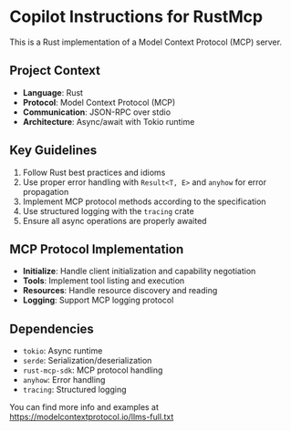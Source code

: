 # Copilot Instructions for RustMcp

<!-- Use this file to provide workspace-specific custom instructions to Copilot. For more details, visit https://code.visualstudio.com/docs/copilot/copilot-customization#_use-a-githubcopilotinstructionsmd-file -->

This is a Rust implementation of a Model Context Protocol (MCP) server.

## Project Context
- **Language**: Rust
- **Protocol**: Model Context Protocol (MCP)
- **Communication**: JSON-RPC over stdio
- **Architecture**: Async/await with Tokio runtime

## Key Guidelines
1. Follow Rust best practices and idioms
2. Use proper error handling with `Result<T, E>` and `anyhow` for error propagation
3. Implement MCP protocol methods according to the specification
4. Use structured logging with the `tracing` crate
5. Ensure all async operations are properly awaited

## MCP Protocol Implementation
- **Initialize**: Handle client initialization and capability negotiation
- **Tools**: Implement tool listing and execution
- **Resources**: Handle resource discovery and reading
- **Logging**: Support MCP logging protocol

## Dependencies
- `tokio`: Async runtime
- `serde`: Serialization/deserialization
- `rust-mcp-sdk`: MCP protocol handling
- `anyhow`: Error handling
- `tracing`: Structured logging

You can find more info and examples at https://modelcontextprotocol.io/llms-full.txt
